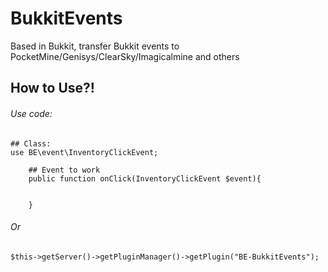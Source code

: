 # BukkitEvents
Based in Bukkit, transfer Bukkit events to PocketMine/Genisys/ClearSky/Imagicalmine and others


## How to Use?!
###### Use code:
```
## Class:
use BE\event\InventoryClickEvent;

    ## Event to work
    public function onClick(InventoryClickEvent $event){


    }
```
###### Or
```
$this->getServer()->getPluginManager()->getPlugin("BE-BukkitEvents");
```
